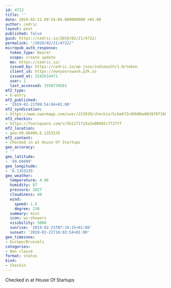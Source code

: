 ```yaml
---
id: 4722
title: ''
date: 2019-02-21 09:54:04.000000000 +01:00
author: cedric
layout: post
published: false
guid: https://cedric.io/2019/02/21/4722/
permalink: "/2019/02/21/4722/"
micropub_auth_response:
  token_type: Bearer
  scope: create update
  me: https://cedric.io/
  issued_by: https://cedric.io/wp-json/indieauth/1.0/token
  client_id: https://ownyourswarm.p3k.io
  issued_at: 1542614471
  user: 1
  last_accessed: 1550739261
mf2_type:
- h-entry
mf2_published:
- '2019-02-21T09:54:04+01:00'
mf2_syndication:
- https://www.swarmapp.com/user/223939/checkin/5c6e672c89b06a003978f100
mf2_checkin:
- https://foursquare.com/v/5b1271f2da2e00002c7727ff
mf2_location:
- geo:49.60409,6.1353135
mf2_content:
- Checked in at House Of Startups
geo_accuracy:
- ''
geo_latitude:
- '49.60409'
geo_longitude:
- '6.1353135'
geo_weather:
  temperature: 4.96
  humidity: 87
  pressure: 1027
  cloudiness: 40
  wind:
    speed: 1.5
    degree: 230
  summary: mist
  icon: wi-showers
  visibility: 5000
  sunrise: '2019-02-21T07:34:15+01:00'
  sunset: '2019-02-21T18:03:54+01:00'
geo_timezone:
- Europe/Brussels
categories:
- Non classé
format: status
kind:
- Checkin
---
```

Checked in at House Of Startups